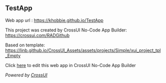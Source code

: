 ## TestApp
Web app url : https://khobbie.github.io/TestApp

This project was created by CrossUI No-Code App Builder: https://crossui.com/RADGithub

Based on template: https://linb.github.io/CrossUI_Assets/assets/projects/Simple/xui_project_tpl_Empty

Click [here](https://crossui.com/RADGithub/#!from=github&owner=khobbie&repo=TestApp) to edit this web app in CrossUI No-Code App Builder

<i>Powered by [CrossUI](https://crossui.com)</i>
